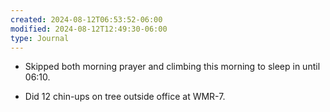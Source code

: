 ```yaml
---
created: 2024-08-12T06:53:52-06:00
modified: 2024-08-12T12:49:30-06:00
type: Journal
---
```


- Skipped both morning prayer and climbing
  this morning to sleep in until 06:10.

- Did 12 chin-ups on tree outside office at
  WMR-7.
